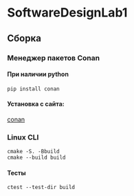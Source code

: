 # SoftwareDesignLab1
## Сборка
### Менеджер пакетов Conan
#### При наличии python
```
pip install conan
```
#### Установка с сайта:


[conan](https://conan.io/downloads.html)

### Linux CLI

```
cmake -S. -Bbuild
cmake --build build
```

#### Тесты

```
ctest --test-dir build 
```

